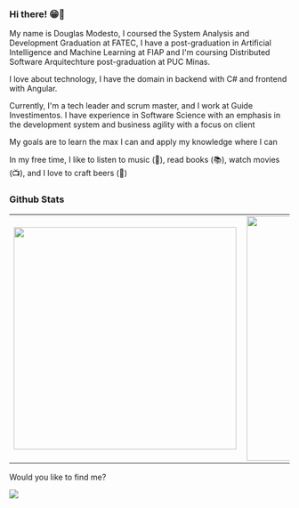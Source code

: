 
### Hi there! 😁👋

My name is Douglas Modesto, I coursed the System Analysis and Development Graduation at FATEC, I have a post-graduation in Artificial Intelligence and Machine Learning at FIAP and I'm coursing Distributed Software Arquitechture post-graduation at PUC Minas.

I love about technology, I have the domain in backend with C# and frontend with Angular.

Currently, I'm a tech leader and scrum master, and I work at Guide Investimentos. I have experience in Software Science with an emphasis in the development system and business agility with a focus on client

My goals are to learn the max I can and apply my knowledge where I can

In my free time, I like to listen to music (🎵), read books  (📚), watch movies  (📺), and I love to craft beers (🍺)

 
 
### Github Stats 
<center>
  <table >
    <tr>
      <td><img width="400px" align="left" src="https://github-readme-stats.vercel.app/api/top-langs/?username=dgmodesto&hide=html&layout=compact&theme=highcontrast" /></td>
      <td><img width="440px" align="left" src="https://github-readme-stats.vercel.app/api?username=dgmodesto&show_icons=true&theme=highcontrast" /></td>
    </tr>  
  </table>
</center>



Would you like to find me?


<p align="left">

  <a href="https://www.linkedin.com/in/douglasmodesto/" alt="Linkedin">
  <img src="https://img.shields.io/badge/-Linkedin-0e76a8?style=for-the-badge&logo=Linkedin&logoColor=white&link=https://www.linkedin.com/in/douglasmodesto" /></a>

</p>  
